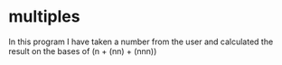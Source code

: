 # multiples
In this program I have taken a number from the user and calculated the result on the bases of (n + (nn) + (nnn))
